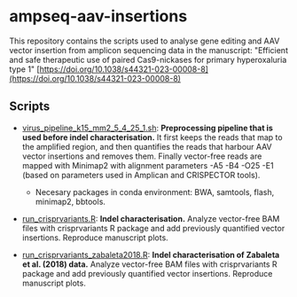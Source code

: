# ampseq-aav-insertions

This repository contains the scripts used to analyse gene editing and AAV vector insertion from amplicon sequencing data in the manuscript:
"Efficient and safe therapeutic use of paired Cas9-nickases for primary hyperoxaluria type 1" [https://doi.org/10.1038/s44321-023-00008-8](https://doi.org/10.1038/s44321-023-00008-8)

## Scripts
* [virus_pipeline_k15_mm2_5_4_25_1.sh](/virus_pipeline_k15_mm2_5_4_25_1.sh): **Preprocessing pipeline that is used before indel characterisation.** It first keeps the reads that map to the amplified region, and then quantifies the reads that harbour AAV vector insertions and removes them. Finally vector-free reads are mapped with Minimap2 with alignment parameters -A5 -B4 -O25 -E1 (based on parameters used in Amplican and CRISPECTOR tools).
  * Necesary packages in conda environment: BWA, samtools, flash, minimap2, bbtools.

* [run_crisprvariants.R](/run_crisprvariants.R): **Indel characterisation.** Analyze vector-free BAM files with crisprvariants R package and add previously quantified vector insertions. Reproduce manuscript plots.
  
* [run_crisprvariants_zabaleta2018.R](/run_crisprvariants_zabaleta2018.R): **Indel characterisation of Zabaleta et al. (2018) data.** Analyze vector-free BAM files with crisprvariants R package and add previously quantified vector insertions. Reproduce manuscript plots.
